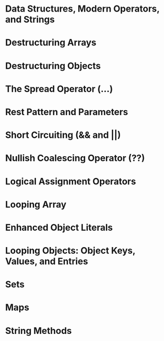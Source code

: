 # Data Structures, Modern Operators, and Strings

# Destructuring Arrays

# Destructuring Objects

# The Spread Operator (…)

# Rest Pattern and Parameters

# Short Circuiting (&& and ||)

# Nullish Coalescing Operator (??)

# Logical Assignment Operators

# Looping Array

# Enhanced Object Literals

# Looping Objects: Object Keys, Values, and Entries

# Sets

# Maps

# String Methods